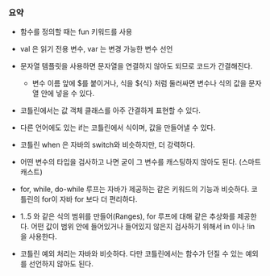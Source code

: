 ### 요약

- 함수를 정의할 때는 fun 키워드를 사용

- val 은 읽기 전용 변수, var 는 변경 가능한 변수 선언

- 문자열 템플릿을 사용하면 문자열을 연결하지 않아도 되므로 코드가 간결해진다. 
  - 변수 이름 앞에 $를 붙이거나, 식을 ${식} 처럼 둘러싸면 변수나 식의 값을 문자열 안에 넣을 수 있다.

- 코틀린에서는 값 객체 클래스를 아주 간결하게 표현할 수 있다.

- 다른 언어에도 있는 if는 코틀린에서 식이며, 값을 만들어낼 수 있다. 

- 코틀린 when 은 자바의 switch와 비슷하지만, 더 강력하다. 

- 어떤 변수의 타입을 검사하고 나면 굳이 그 변수를 캐스팅하지 않아도 된다. (스마트 캐스트)

- for, while, do-while 루프는 자바가 제공하는 같은 키워드의 기능과 비슷하다.  코틀린의 for이 자바 for 보다 더 편리하다.

- 1..5 와 같은 식의 범위를 만들어(Ranges), for 루프에 대해 같은 추상화를 제공한다. 어떤 값이 범위 안에 들어있거나 들어있지 않은지 검사하기 위해서 in 이나 !in 을 사용한다.

- 코틀린 예외 처리는 자바와 비슷하다. 다만 코틀린에서는 함수가 던질 수 있는 예외를 선언하지 않아도 된다.

